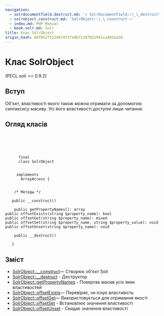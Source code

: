 ```yaml
---
navigation:
  - solrdocumentfield.destruct.md: '« SolrDocumentField::\_\_destruct'
  - solrobject.construct.md: 'SolrObject::\_\_construct »'
  - index.md: PHP Manual
  - book.solr.md: Solr
title: Клас SolrObject
origin_hash: ddf652f5224dc9f1fa9671347921941ca401ea50
---
```

# Клас SolrObject

(PECL solr >= 0.9.2)

## Вступ

Об'єкт, властивості якого також можна отримати за допомогою синтаксису масиву. Усі його властивості доступні лише читання.

## Огляд класів

```classsynopsis



    
     
      final
      class SolrObject
     

     implements 
       ArrayAccess {


    /* Методы */
    
   public __construct()

    public getPropertyNames(): array
public offsetExists(string $property_name): bool
public offsetGet(string $property_name): mixed
public offsetSet(string $property_name, string $property_value): void
public offsetUnset(string $property_name): void

    public __destruct()

   }
```

## Зміст

-   [SolrObject::\_\_construct](solrobject.construct.md)— Створює об'єкт Solr
-   [SolrObject::\_\_destruct](solrobject.destruct.md) \- Деструктор
-   [SolrObject::getPropertyNames](solrobject.getpropertynames.md) \- Повертає масив усіх імен властивостей
-   [SolrObject::offsetExists](solrobject.offsetexists.md)— Перевіряє, чи існує властивість
-   [SolrObject::offsetGet](solrobject.offsetget.md)— Використовується для отримання якості
-   [SolrObject::offsetSet](solrobject.offsetset.md) \- Встановлює значення властивості
-   [SolrObject::offsetUnset](solrobject.offsetunset.md) \- Скидає значення властивості
